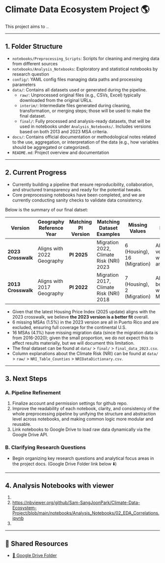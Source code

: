 # Climate Data Ecosystem Project 🌎

This project aims to ..

---

## 1. Folder Structure

- `notebooks/Preprocessing_Scripts`: Scripts for cleaning and merging data from different sources  
- `notebooks/Analysis_Notebooks`: Exploratory and statistical notebooks by research question  
- `config/`: YAML config files managing data paths and processing parameters  
- `data/`: Contains all datasets used or generated during the pipeline.
  - `raw/`: Unprocessed original files (e.g., CSVs, Excel) typically downloaded from the original URLs.
  - `interim/`: Intermediate files generated during cleaning, transformation, or merging steps; those will be used to make the final dataset.
  - `final/`: Fully processed and analysis-ready datasets, that will be used in notebooks under `Analysis_Notebooks/`. Includes versions based on both 2013 and 2023 MSA criteria.
- `docs/`: Contains official documentation or methodological notes related to the use, aggregation, or interpretation of the data (e.g., how variables should be aggregated or categorized).
- `README.md`: Project overview and documentation

---

## 2. Current Progress

- Currently building a pipeline that ensure reproducibility, collaboration, and structured transparency and ready for the potential tweaks.
- Core preprocessing notebooks have been completed, and we are currently conducting sanity checks to validate data consistency.

Below is the summary of our final datset:

| Version            | Geography Reference Year | Matching PI Version | Matching Dataset Examples         | Missing Values | Notes                                                   |
| ------------------ | ------------------------ | -------------------- | --------------------------------- | -------------- | ------------------------------------------------------- |
| **2023 Crosswalk** | Aligns with 2022 Geography           | **PI 2025**         | Migration 2022, Climate Risk (NRI) 2023 | 6 (Housing), 16 (Migration)         | Aligns very well with PI and NRI    |
| **2013 Crosswalk** | Aligns with 2017 Geography           | **PI 2022**         | Migration 2017, Climate Risk (NRI) 2018 | 7 (Housing), 2 (Migration)           | Aligns better with Migration |


- Given that the latest Housing Price Index (2025 update) aligns with the 2023 crosswalk, we believe **the 2023 version is a better fit** overall.
- 6 missing MSAs (1.5%) in the 2023 version are all in Puerto Rico and are excluded, ensuring full coverage for the continental U.S.
- 16 MSAs (4.1%) have missing migration data (since the migration data is from 2016-2020); given the small proportion, we do not expect this to affect results materially, but we will document this limitation.
- The final dataset can be found at `data/` > `final/` > `final_data_2023.csv`.
- Column explanations about the Climate Risk (NRI) can be found at `data/` > `raw/` > `NRI_Table_Counties` > `NRIDataDictionary.csv`.

---

## 3. Next Steps

### A. Pipeline Refinement

1. Finalize account and permission settings for github repo.
2. Improve the readability of each notebook, clarity, and consistency of the whole preprocessing pipeline by unifying the structure and abstraction level across notebooks, and making common logic more modular and reusable.
3. Link notebooks to Google Drive to load raw data dynamically via the Google Drive API.

### B. Clarifying Research Questions

- Begin organizing key research questions and analytical focus areas in the project docs. (Google Drive Folder link below ⬇️)

---

## 4. Analysis Notebooks with viewer
1. 
2. https://nbviewer.org/github/Sam-SangJoonPark/Climate-Data-Ecosystem-Project/blob/main/notebooks/Analysis_Notebooks/02_EDA_Correlations.ipynb
3. 



--- 

## 📂 Shared Resources

- [📁 Google Drive Folder](https://drive.google.com/drive/u/1/folders/1ID2MfOC9AiJU2u8YkXUyND_EySZBVepD)
